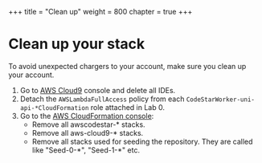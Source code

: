 +++
title = "Clean up"
weight = 800
chapter = true
+++

# Clean up your stack

To avoid unexpected chargers to your account, make sure you clean up your account.

1. Go to [AWS Cloud9](https://eu-west-1.console.aws.amazon.com/cloud9/home?region=eu-west-1#) console and delete all IDEs.
1. Detach the `AWSLambdaFullAccess` policy from each `CodeStarWorker-uni-api-*CloudFormation` role attached in Lab 0.
1. Go to the [AWS CloudFormation console](https://eu-west-1.console.aws.amazon.com/cloudformation/home?region=eu-west-1):
    - Remove all awscodestar-* stacks.
    - Remove all aws-cloud9-* stacks.
    - Remove all stacks used for seeding the repository. They are called like "Seed-0-\*", "Seed-1-\*" etc.
